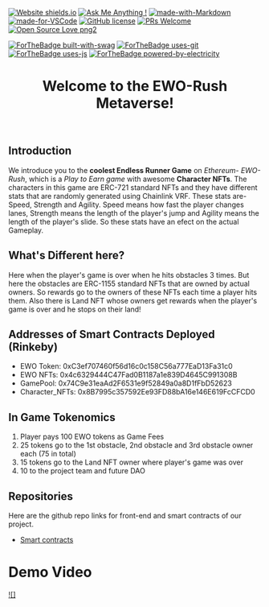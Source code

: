 [![Website shields.io](https://img.shields.io/website-up-down-green-red/http/shields.io.svg)](http://shields.io/)
[![Ask Me Anything !](https://img.shields.io/badge/Ask%20me-anything-1abc9c.svg)](https://GitHub.com/Naereen/ama)
[![made-with-Markdown](https://img.shields.io/badge/Made%20with-Markdown-1f425f.svg)](http://commonmark.org)
[![made-for-VSCode](https://img.shields.io/badge/Made%20for-VSCode-1f425f.svg)](https://code.visualstudio.com/)
[![GitHub license](https://img.shields.io/github/license/Naereen/StrapDown.js.svg)](https://github.com/Naereen/StrapDown.js/blob/master/LICENSE)
[![PRs Welcome](https://img.shields.io/badge/PRs-welcome-brightgreen.svg?style=flat-square)](http://makeapullrequest.com)
[![Open Source Love png2](https://badges.frapsoft.com/os/v2/open-source.png?v=103)](https://github.com/ellerbrock/open-source-badges/)

[![ForTheBadge built-with-swag](http://ForTheBadge.com/images/badges/built-with-swag.svg)](https://GitHub.com/Naereen/)
[![ForTheBadge uses-git](http://ForTheBadge.com/images/badges/uses-git.svg)](https://GitHub.com/)
[![ForTheBadge uses-js](http://ForTheBadge.com/images/badges/uses-js.svg)](http://ForTheBadge.com)
[![ForTheBadge powered-by-electricity](http://ForTheBadge.com/images/badges/powered-by-electricity.svg)](http://ForTheBadge.com)

<center>
<h1 align="center">
Welcome to the EWO-Rush Metaverse!
</h1>
<p align = center>
<br>
</p>
</center>

## Introduction

We introduce you to the **coolest Endless Runner Game** on _Ethereum- EWO-Rush_, which is a _Play to Earn game_ with awesome **Character NFTs**. The characters in this game are ERC-721 standard NFTs and they have different stats that are randomly generated using Chainlink VRF. These stats are- Speed, Strength and Agility. Speed means how fast the player changes lanes, Strength means the length of the player's jump and Agility means the length of the player's slide. So these stats have an efect on the actual Gameplay.

## What's Different here?
Here when the player's game is over when he hits obstacles 3 times. But here the obstacles are ERC-1155 standard NFTs that are owned by actual owners. So rewards go to the owners of these NFTs each time a player hits them. Also there is Land NFT whose owners get rewards when the player's game is over and he stops on their land!

## Addresses of Smart Contracts Deployed (Rinkeby)
- EWO Token: 0xC3ef707460f56d16c0c158C56a777EaD13Fa31c0
- EWO NFTs: 0x4c6329444C47Fad0B1187a1e839D4645C991308B
- GamePool: 0x74C9e31eaAd2F6531e9f52849a0a8D1fFbD52623
- Character_NFTs: 0x8B7995c357592Ee93FD88bA16e146E619FcCFCD0

## In Game Tokenomics
1) Player pays 100 EWO tokens as Game Fees
2) 25 tokens go to the 1st obstacle, 2nd obstacle and 3rd obstacle owner each (75 in total)
3) 15 tokens go to the Land NFT owner where player's game was over
4) 10 to the project team and future DAO 

## Repositories
 Here are the github repo links for front-end and smart contracts of our project.
 - [Smart contracts](https://github.com/chainGers-2021/our-contracts)

# Demo Video
[![]](https://www.youtube.com/watch?v=AQFtyYifrtU "EWO-Rush-Demo-Video")

